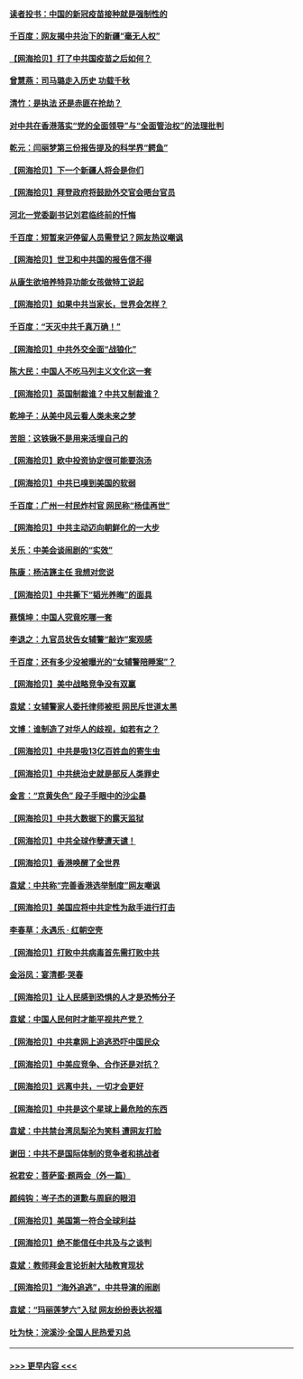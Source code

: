 #### [读者投书：中国的新冠疫苗接种就是强制性的](../pages/nsc993/n12859932.md?t=04060951) 
#### [千百度：网友揭中共治下的新疆“毫无人权”](../pages/nsc993/n12858385.md?t=04060951) 
#### [【网海拾贝】打了中共国疫苗之后如何？](../pages/nsc993/n12857866.md?t=04060951) 
#### [曾慧燕：司马璐走入历史 功载千秋](../pages/nsc993/n12856996.md?t=04060951) 
#### [清竹：是执法 还是赤匪在抢劫？](../pages/nsc993/n12856952.md?t=04060951) 
#### [对中共在香港落实“党的全面领导”与“全面管治权”的法理批判](../pages/nsc993/n12856929.md?t=04060951) 
#### [乾元：闫丽梦第三份报告提及的科学界“鳄鱼”](../pages/nsc993/n12855985.md?t=04060951) 
#### [【网海拾贝】下一个新疆人将会是你们](../pages/nsc993/n12855864.md?t=04060951) 
#### [【网海拾贝】拜登政府将鼓励外交官会晤台官员](../pages/nsc993/n12853615.md?t=04060951) 
#### [河北一党委副书记刘君临终前的忏悔](../pages/nsc993/n12849420.md?t=04060951) 
#### [千百度：短暂来沪停留人员需登记？网友热议嘲讽](../pages/nsc993/n12853497.md?t=04060951) 
#### [【网海拾贝】世卫和中共国的报告信不得](../pages/nsc993/n12850902.md?t=04060951) 
#### [从康生欲培养特异功能女孩做特工说起](../pages/nsc993/n12849289.md?t=04060951) 
#### [【网海拾贝】如果中共当家长，世界会怎样？](../pages/nsc993/n12848436.md?t=04060951) 
#### [千百度：“天灭中共千真万确！”](../pages/nsc993/n12845659.md?t=04060951) 
#### [【网海拾贝】中共外交全面“战狼化”](../pages/nsc993/n12845607.md?t=04060951) 
#### [陈大民：中国人不吃马列主义文化这一套](../pages/nsc993/n12842496.md?t=04060951) 
#### [【网海拾贝】英国制裁谁？中共又制裁谁？](../pages/nsc993/n12840909.md?t=04060951) 
#### [乾坤子：从美中风云看人类未来之梦](../pages/nsc993/n12840590.md?t=04060951) 
#### [苦胆：这铁锹不是用来活埋自己的](../pages/nsc993/n12839512.md?t=04060951) 
#### [【网海拾贝】欧中投资协定很可能要泡汤](../pages/nsc993/n12835122.md?t=04060951) 
#### [【网海拾贝】中共已嗅到美国的软弱](../pages/nsc993/n12832411.md?t=04060951) 
#### [千百度：广州一村民炸村官 网民称“杨佳再世”](../pages/nsc993/n12832380.md?t=04060951) 
#### [【网海拾贝】中共主动迈向朝鲜化的一大步](../pages/nsc993/n12829887.md?t=04060951) 
#### [关乐：中美会谈闹剧的“实效”](../pages/nsc993/n12826698.md?t=04060951) 
#### [陈康：杨洁篪主任  我想对您说](../pages/nsc993/n12826609.md?t=04060951) 
#### [【网海拾贝】中共撕下“韬光养晦”的面具](../pages/nsc993/n12826459.md?t=04060951) 
#### [蔡慎坤：中国人究竟吃哪一套](../pages/nsc993/n12826010.md?t=04060951) 
#### [李退之：九官员状告女辅警“敲诈”案观感](../pages/nsc993/n12823984.md?t=04060951) 
#### [千百度：还有多少没被曝光的“女辅警陪睡案”？](../pages/nsc993/n12822136.md?t=04060951) 
#### [【网海拾贝】美中战略竞争没有双赢](../pages/nsc993/n12822105.md?t=04060951) 
#### [袁斌：女辅警家人委托律师被拒 网民斥世道太黑](../pages/nsc993/n12822004.md?t=04060951) 
#### [文博：谁制造了对华人的歧视，如若有之？](../pages/nsc993/n12821635.md?t=04060951) 
#### [【网海拾贝】中共是吸13亿百姓血的寄生虫](../pages/nsc993/n12819191.md?t=04060951) 
#### [【网海拾贝】中共统治史就是部反人类罪史](../pages/nsc993/n12816738.md?t=04060951) 
#### [金言：“京黄失色” 段子手眼中的沙尘暴](../pages/nsc993/n12815700.md?t=04060951) 
#### [【网海拾贝】中共大数据下的露天监狱](../pages/nsc993/n12811075.md?t=04060951) 
#### [【网海拾贝】中共全球作孽遭天谴！](../pages/nsc993/n12810258.md?t=04060951) 
#### [【网海拾贝】香港唤醒了全世界](../pages/nsc993/n12809100.md?t=04060951) 
#### [袁斌：中共称“完善香港选举制度”网友嘲讽](../pages/nsc993/n12808994.md?t=04060951) 
#### [【网海拾贝】美国应将中共定性为敌手进行打击](../pages/nsc993/n12806870.md?t=04060951) 
#### [李春草：永遇乐 · 红朝空壳](../pages/nsc993/n12805365.md?t=04060951) 
#### [【网海拾贝】打败中共病毒首先需打败中共](../pages/nsc993/n12803930.md?t=04060951) 
#### [金浴凤：宴清都‧哭春](../pages/nsc993/n12801601.md?t=04060951) 
#### [【网海拾贝】让人民感到恐惧的人才是恐怖分子](../pages/nsc993/n12799347.md?t=04060951) 
#### [袁斌：中国人民何时才能平视共产党？](../pages/nsc993/n12799306.md?t=04060951) 
#### [【网海拾贝】中共拿网上追逃恐吓中国民众](../pages/nsc993/n12796905.md?t=04060951) 
#### [【网海拾贝】中美应竞争、合作还是对抗？](../pages/nsc993/n12794675.md?t=04060951) 
#### [【网海拾贝】远离中共，一切才会更好](../pages/nsc993/n12793572.md?t=04060951) 
#### [【网海拾贝】中共是这个星球上最危险的东西](../pages/nsc993/n12791400.md?t=04060951) 
#### [袁斌：中共禁台湾凤梨沦为笑料 遭网友打脸](../pages/nsc993/n12791335.md?t=04060951) 
#### [谢田：中共不是国际体制的竞争者和挑战者](../pages/nsc993/n12791212.md?t=04060951) 
#### [祝君安：菩萨蛮·题两会（外一篇）](../pages/nsc993/n12786801.md?t=04060951) 
#### [颜纯钩：岑子杰的道歉与周庭的眼泪](../pages/nsc993/n12786775.md?t=04060951) 
#### [【网海拾贝】美国第一符合全球利益](../pages/nsc993/n12786666.md?t=04060951) 
#### [【网海拾贝】绝不能信任中共及与之谈判](../pages/nsc993/n12784266.md?t=04060951) 
#### [袁斌：教师拜金言论折射大陆教育现状](../pages/nsc993/n12783868.md?t=04060951) 
#### [【网海拾贝】“海外追逃”，中共导演的闹剧](../pages/nsc993/n12781638.md?t=04060951) 
#### [袁斌：“玛丽莲梦六”入狱 网友纷纷表达祝福](../pages/nsc993/n12781432.md?t=04060951) 
#### [吐为快：浣溪沙·全国人民热爱刃总](../pages/nsc993/n12781393.md?t=04060951) 

----
#### [ >>> 更早内容 <<< ](../indexes/nsc993-earlier.md)
